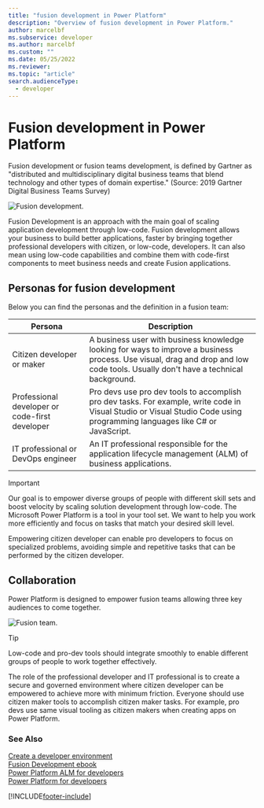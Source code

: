 ```yaml
---
title: "fusion development in Power Platform"
description: "Overview of fusion development in Power Platform."
author: marcelbf
ms.subservice: developer
ms.author: marcelbf
ms.custom: ""
ms.date: 05/25/2022
ms.reviewer: 
ms.topic: "article"
search.audienceType: 
  - developer
---
```


# Fusion development in Power Platform

Fusion development or fusion teams development, is defined by Gartner as "distributed and multidisciplinary digital business teams that blend technology and other types of domain expertise." (Source: 2019 Gartner Digital Business Teams Survey) 

![Fusion development.](media/fusion-development.png "Fusion development")

Fusion Development is an approach with the main goal of scaling application development through low-code. Fusion development allows your business to build better applications, faster by bringing together professional developers with citizen, or low-code, developers. It can also mean using low-code capabilities and combine them with code-first components to meet business needs and create Fusion applications.

## Personas for fusion development

Below you can find the personas and the definition in a fusion team:

| Persona | Description |
| ---- | ---- | 
| Citizen developer or maker | A business user with business knowledge looking for ways to improve a business process. Use visual, drag and drop and low code tools. Usually don't have a technical background. |
| Professional developer or code-first developer | Pro devs use pro dev tools to accomplish pro dev tasks. For example, write code in Visual Studio or Visual Studio Code using programming languages like C# or JavaScript. |
| IT professional or DevOps engineer | An IT professional responsible for the application lifecycle management (ALM) of business applications. |

> [!IMPORTANT]
> Our goal is to empower diverse groups of people with different skill sets and boost velocity by scaling solution development through low-code. The Microsoft Power Platform is a tool in your tool set. We want to help you work more efficiently and focus on tasks that match your desired skill level.

Empowering citizen developer can enable pro developers to focus on specialized problems, avoiding simple and repetitive tasks that can be performed by the citizen developer.

## Collaboration

Power Platform is designed to empower fusion teams allowing three key audiences to come together.

![[Fusion team.](media/fusion-team.png "Fusion team")](media/fusion-team.png "Fusion team")

> [!TIP]
> Low-code and pro-dev tools should integrate smoothly to enable different groups of people to work together effectively.

The role of the professional developer and IT professional is to create a secure and governed environment where citizen developer can be empowered to achieve more with minimum friction. Everyone should use citizen maker tools to accomplish citizen maker tasks. For example, pro devs use same visual tooling as citizen makers when creating apps on Power Platform.

### See Also

[Create a developer environment](create-developer-environment.md)<br/>
[Fusion Development ebook](/power-apps/guidance/fusion-dev-ebook/)<br/> 
[Power Platform ALM for developers](../alm/alm-for-developers.md)<br/>
[Power Platform for developers](get-started.md)

[!INCLUDE[footer-include](../includes/footer-banner.md)]

